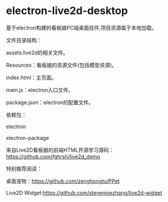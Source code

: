 # electron-live2d-desktop
基于electron构建的看板娘PC端桌面挂件,项目资源属于本地加载。


文件目录结构：

assets:live2d的相关文件。

Resources：看板娘的资源文件(包括模型资源)。

index.html：主页面。

main.js：electron入口文件。

package.json：electron的配置文件。




依赖包：

electron

electron-package




来自Live2D看板娘的前端HTML开源学习源码：https://github.com/fghrsh/live2d_demo



特别推荐阅读：

桌面宠物：https://github.com/zenghongtu/PPet

Live2D Widget:https://github.com/stevenjoezhang/live2d-widget
